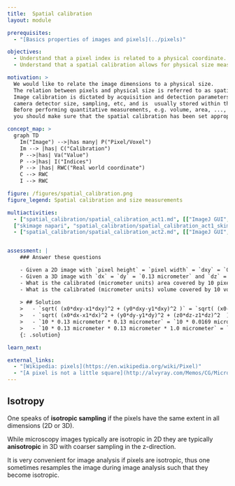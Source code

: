 ```yaml
---
title:  Spatial calibration
layout: module

prerequisites:
  - "[Basics properties of images and pixels](../pixels)"

objectives:
  - Understand that a pixel index is related to a physical coordinate.
  - Understand that a spatial calibration allows for physical size measurements.

motivation: >
  We would like to relate the image dimensions to a physical size. 
  The relation between pixels and physical size is referred to as spatial calibration. 
  Image calibration is dictated by acquisition and detection parameters of a microscope, such as magnification, 
  camera detector size, sampling, etc, and is  usually stored within the so-called image metadata. 
  Before performing quantitative measurements, e.g. volume, area, ...,
  you should make sure that the spatial calibration has been set appropriately.

concept_map: >
  graph TD
    Im("Image") -->|has many| P("Pixel/Voxel")
    Im --> |has| C("Calibration")
    P -->|has| Va("Value")
    P -->|has| I("Indices")
    P --> |has| RWC("Real world coordinate")
    C --> RWC
    I --> RWC

figure: /figures/spatial_calibration.png
figure_legend: Spatial calibration and size measurements

multiactivities:
  - ["spatial_calibration/spatial_calibration_act1.md", [["ImageJ GUI", "spatial_calibration/spatial_calibration_act1_imagejgui.md", "markdown"], 
  ["skimage napari", "spatial_calibration/spatial_calibration_act1_skimage_napari.py", "python"]]]
  - ["spatial_calibration/spatial_calibration_act2.md", [["ImageJ GUI", "spatial_calibration/spatial_calibration_act2_imagejgui.md"], ["skimage napari", "spatial_calibration/spatial_calibration_act2_skimage_napari.py", "python"]]]


assessment: |
    ### Answer these questions

    - Given a 2D image with `pixel height` = `pixel width` = `dxy` = `0.13 micrometer`, what distance do the pixels at the (x,y) indices (10,10) and (9,21) have in micrometer units?
    - Given a 3D image with `dx` = `dy` = `0.13 micrometer` and `dz` = `1 micrometer`, what is the calibrated (micrometer units) distance of two pixels at the indices `(10,10,0)` and `(9,21,3)`?
    - What is the calibrated (micrometer units) area covered by 10 pixels, given a spatial calibration of `dx` = `dy` = `0.13 micrometer`?
    - What is the calibrated (micrometer units) volume covered by 10 voxels, given a spatial calibration of `dx` = `dy` = `0.13 micrometer` and `dz` = `1 micrometer`?
    
    > ## Solution
    >   - `sqrt( (x0*dxy-x1*dxy)^2 + (y0*dxy-y1*dxy)^2 )` = `sqrt( (x0-x1)^2 + (y0-y1)^2 ) * dxy` = `sqrt( (10-9)^2 + (10-21)^2 ) * 0.13` = `11.04536 * 0.13 micrometer = 1.435897 micrometer`. The fact that one can separate out the isotropic calibration `dxy` in the formula allows one to perform measurements in pixel units and convert the results to calibrated units later, by means of multiplication with `dxy`.
    >   - `sqrt( (x0*dx-x1*dx)^2 + (y0*dy-y1*dy)^2 + (z0*dz-z1*dz)^2  )` = `sqrt( (10*0.13-9*0.13)^2 + (10*0.13-21*0.13)^2 + (0*1.0-3*1.0)^2 ) micrometer` = `3.325928 micrometer`. Unfortunately, in an anisotropic 3D image one cannot separate out a calibration factor from the formula, making life more difficult.
    >   - `10 * 0.13 micrometer * 0.13 micrometer` = `10 * 0.0169 micrometer square` = `0.169 micrometer square`
    >   - `10 * 0.13 micrometer * 0.13 micrometer * 1.0 micrometer` = `10 * 0.0169 micrometer cube` = `0.169 micrometer cube`. This shows that measuring volumes in 3D can be done first in voxel units, as the calibration factor can easily taken into account later (in contrast to the distance measurements). Thus, somewhat surprisingly, is in practice easier to measure volumes than distances in 3D.
    {: .solution}

learn_next:

external_links:
  - "[Wikipedia: pixels](https://en.wikipedia.org/wiki/Pixel)"
  - "[A pixel is not a little square](http://alvyray.com/Memos/CG/Microsoft/6_pixel.pdf)"
---
```


## Isotropy

One speaks of **isotropic sampling** if the pixels have the same extent in all dimensions (2D or 3D).

While microscopy images typically are isotropic in 2D they are typically **anisotropic** in 3D with coarser sampling in the z-direction. 

It is very convenient for image analysis if pixels are isotropic, thus one sometimes resamples the image during image analysis such that they become isotropic.
 
